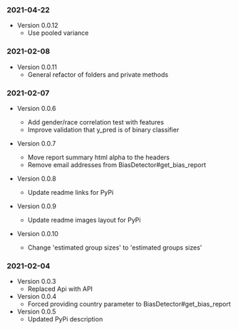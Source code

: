 ### 2021-04-22

* Version 0.0.12
  * Use pooled variance

### 2021-02-08

* Version 0.0.11
    * General refactor of folders and private methods

### 2021-02-07

* Version 0.0.6
    * Add gender/race correlation test with features
    * Improve validation that y_pred is of binary classifier

* Version 0.0.7
    * Move report summary html alpha to the headers
    * Remove email addresses from BiasDetector#get_bias_report
 
* Version 0.0.8
    * Update readme links for PyPi

* Version 0.0.9
    * Update readme images layout for PyPi

* Version 0.0.10
    * Change 'estimated group sizes' to 'estimated groups sizes'

### 2021-02-04

* Version 0.0.3
    * Replaced Api with API
* Version 0.0.4
    * Forced providing country parameter to BiasDetector#get_bias_report
* Version 0.0.5
    * Updated PyPi description
